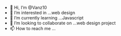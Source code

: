 - 👋 Hi, I’m @Vanz10
- 👀 I’m interested in ...web design 
- 🌱 I’m currently learning ...Javascript 
- 💞️ I’m looking to collaborate on ...web design project
- 📫 How to reach me ...

<!---
Vanz10/Vanz10 is a ✨ special ✨ repository because its `README.md` (this file) appears on your GitHub profile.
You can click the Preview link to take a look at your changes.
--->
